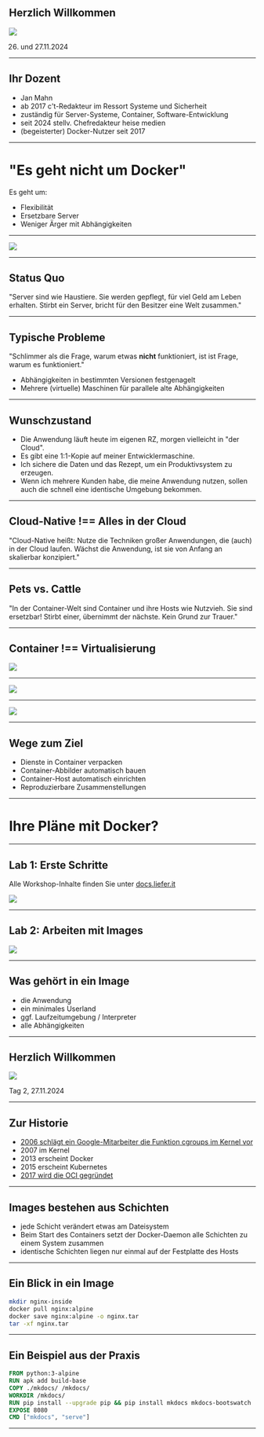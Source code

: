 ## Herzlich Willkommen

![ ](https://www.heise-events.de/uploads/OnuAG8xJ/766x0_2560x0/Docker_2000x500.jpg)

26. und 27.11.2024

---

## Ihr Dozent

- Jan Mahn
- ab 2017 c't-Redakteur im Ressort Systeme und Sicherheit
- zuständig für Server-Systeme, Container, Software-Entwicklung
- seit 2024 stellv. Chefredakteur heise medien
- (begeisterter) Docker-Nutzer seit 2017

---

# "Es geht nicht um Docker"

Es geht um: <!-- .element: class="fragment" data-fragment-index="1" -->

- Flexibilität <!-- .element: class="fragment" data-fragment-index="2" -->
- Ersetzbare Server <!-- .element: class="fragment" data-fragment-index="3" -->
- Weniger Ärger mit Abhängigkeiten <!-- .element: class="fragment" data-fragment-index="4" -->

---

![ ](https://www.heise.de/select/ct/2021/24/2127409262474574019/ct2321dockerfur_albert_hulm_117229_jam_a_16zu9.jpg)

---

## Status Quo

"Server sind wie Haustiere. Sie werden gepflegt, für viel Geld am Leben erhalten. Stirbt ein Server, bricht für den Besitzer eine Welt zusammen."

---

## Typische Probleme

"Schlimmer als die Frage, warum etwas **nicht** funktioniert, ist ist Frage, warum es funktioniert."

- Abhängigkeiten in bestimmten Versionen festgenagelt <!-- .element: class="fragment" data-fragment-index="1" -->
- Mehrere (virtuelle) Maschinen für parallele alte Abhängigkeiten <!-- .element: class="fragment" data-fragment-index="2" -->

---

## Wunschzustand

- Die Anwendung läuft heute im eigenen RZ, morgen vielleicht in "der Cloud". <!-- .element: class="fragment" data-fragment-index="1" -->
- Es gibt eine 1:1-Kopie auf meiner Entwicklermaschine. <!-- .element: class="fragment" data-fragment-index="2" -->
- Ich sichere die Daten und das Rezept, um ein Produktivsystem zu erzeugen. <!-- .element: class="fragment" data-fragment-index="3" -->
- Wenn ich mehrere Kunden habe, die meine Anwendung nutzen, sollen auch die schnell eine identische Umgebung bekommen. <!-- .element: class="fragment" data-fragment-index="4" -->

---

## Cloud-Native !== Alles in der Cloud

"Cloud-Native heißt: Nutze die Techniken großer Anwendungen, die (auch) in der Cloud laufen. Wächst die Anwendung, ist sie von Anfang an skalierbar konzipiert."

---

## Pets vs. Cattle

"In der Container-Welt sind Container und ihre Hosts wie Nutzvieh. Sie sind ersetzbar! Stirbt einer, übernimmt der nächste. Kein Grund zur Trauer."

---

## Container !== Virtualisierung

![ ](https://heise.cloudimg.io/bound/712x480/q70.png-lossy-70.webp-lossy-70.foil1/_www-heise-de_/ct/zcontent/14/17-hocmsmeta/1407075531703681/contentimages/image-140594067592468.jpg)

---

![ ](./slides/docker.png)

---

![ ](./slides/docker2.png)

---

## Wege zum Ziel

- Dienste in Container verpacken <!-- .element: class="fragment" data-fragment-index="1" -->
- Container-Abbilder automatisch bauen<!-- .element: class="fragment" data-fragment-index="2" -->
- Container-Host automatisch einrichten<!-- .element: class="fragment" data-fragment-index="3" -->
- Reproduzierbare Zusammenstellungen<!-- .element: class="fragment" data-fragment-index="4" -->

---

# Ihre Pläne mit Docker?

---

## Lab 1: Erste Schritte

Alle Workshop-Inhalte finden Sie unter [docs.liefer.it](https://docs.liefer.it)

![ ](https://heise.cloudimg.io/width/900/q65.png-lossy-65.webp-lossy-65.foil1/_www-heise-de_/select/ct/2016/5/1456733697045992/contentimages/image-145552165478819.jpg)

---

## Lab 2: Arbeiten mit Images

![ ](https://heise.cloudimg.io/width/900/q65.png-lossy-65.webp-lossy-65.foil1/_www-heise-de_/select/ct/2017/15/1500578738258740/contentimages/image-1499146982969054.jpg)

---

## Was gehört in ein Image

- die Anwendung <!-- .element: class="fragment" data-fragment-index="1" -->
- ein minimales Userland <!-- .element: class="fragment" data-fragment-index="2" -->
- ggf. Laufzeitumgebung / Interpreter <!-- .element: class="fragment" data-fragment-index="3" -->
- alle Abhängigkeiten <!-- .element: class="fragment" data-fragment-index="4" -->

---

## Herzlich Willkommen

![ ](https://www.heise-events.de/uploads/OnuAG8xJ/766x0_2560x0/Docker_2000x500.jpg)

Tag 2, 27.11.2024

---

## Zur Historie

- [2006 schlägt ein Google-Mitarbeiter die Funktion cgroups im Kernel vor](https://docs.kernel.org/admin-guide/cgroup-v1/cgroups.html)
- 2007 im Kernel
- 2013 erscheint Docker
- 2015 erscheint Kubernetes
- [2017 wird die OCI gegründet](https://opencontainers.org)

---

## Images bestehen aus Schichten

- jede Schicht verändert etwas am Dateisystem
- Beim Start des Containers setzt der Docker-Daemon alle Schichten zu einem System zusammen
- identische Schichten liegen nur einmal auf der Festplatte des Hosts

---

## Ein Blick in ein Image

```bash
mkdir nginx-inside
docker pull nginx:alpine
docker save nginx:alpine -o nginx.tar
tar -xf nginx.tar
```

---

## Ein Beispiel aus der Praxis

```dockerfile
FROM python:3-alpine
RUN apk add build-base
COPY ./mkdocs/ /mkdocs/
WORKDIR /mkdocs/
RUN pip install --upgrade pip && pip install mkdocs mkdocs-bootswatch
EXPOSE 8080
CMD ["mkdocs", "serve"]
```

---
